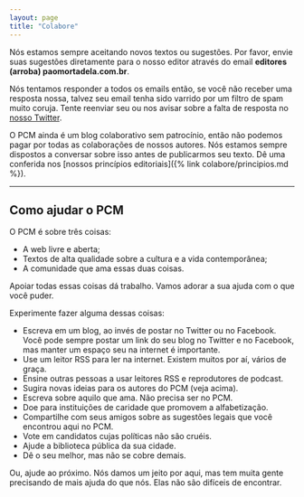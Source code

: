 ```yaml
---
layout: page
title: "Colabore"
---
```


Nós estamos sempre aceitando novos textos ou sugestões. Por favor, envie suas sugestões diretamente para o nosso editor através do email **editores (arroba) paomortadela.com.br**.

Nós tentamos responder a todos os emails então, se você não receber uma resposta nossa, talvez seu email tenha sido varrido por um filtro de spam muito coruja. Tente reenviar seu ou nos avisar sobre a falta de resposta no [nosso Twitter](https://twitter.com/paomortadela).

O PCM ainda é um blog colaborativo sem patrocínio, então não podemos pagar por todas as colaborações de nossos autores. Nós estamos sempre dispostos a conversar sobre isso antes de publicarmos seu texto. Dê uma conferida nos [nossos princípios editoriais]({% link colabore/principios.md %}).

***

## Como ajudar o PCM


O PCM é sobre três coisas:

- A web livre e aberta;
- Textos de alta qualidade sobre a cultura e a vida contemporânea;
- A comunidade que ama essas duas coisas.

Apoiar todas essas coisas dá trabalho. Vamos adorar a sua ajuda com o que você puder.

Experimente fazer alguma dessas coisas:

- Escreva em um blog, ao invés de postar no Twitter ou no Facebook. Você pode sempre postar um link do seu blog no Twitter e no Facebook, mas manter um espaço seu na internet é importante.
- Use um leitor RSS para ler na internet. Existem muitos por aí, vários de graça.
- Ensine outras pessoas a usar leitores RSS e reprodutores de podcast.
- Sugira novas ideias para os autores do PCM (veja acima).
- Escreva sobre aquilo que ama. Não precisa ser no PCM.
- Doe para instituições de caridade que promovem a alfabetização.
- Compartilhe com seus amigos sobre as sugestões legais que você encontrou aqui no PCM.
- Vote em candidatos cujas políticas não são cruéis.
- Ajude a biblioteca pública da sua cidade.
- Dê o seu melhor, mas não se cobre demais.

Ou, ajude ao próximo. Nós damos um jeito por aqui, mas tem muita gente precisando de mais ajuda do que nós. Elas não são difíceis de encontrar.
